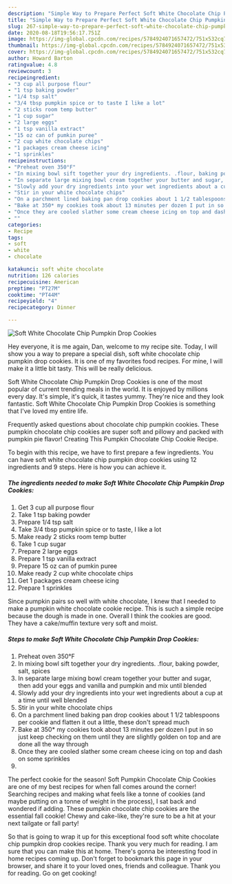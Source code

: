 ```yaml
---
description: "Simple Way to Prepare Perfect Soft White Chocolate Chip Pumpkin Drop Cookies"
title: "Simple Way to Prepare Perfect Soft White Chocolate Chip Pumpkin Drop Cookies"
slug: 267-simple-way-to-prepare-perfect-soft-white-chocolate-chip-pumpkin-drop-cookies
date: 2020-08-18T19:56:17.751Z
image: https://img-global.cpcdn.com/recipes/5784924071657472/751x532cq70/soft-white-chocolate-chip-pumpkin-drop-cookies-recipe-main-photo.jpg
thumbnail: https://img-global.cpcdn.com/recipes/5784924071657472/751x532cq70/soft-white-chocolate-chip-pumpkin-drop-cookies-recipe-main-photo.jpg
cover: https://img-global.cpcdn.com/recipes/5784924071657472/751x532cq70/soft-white-chocolate-chip-pumpkin-drop-cookies-recipe-main-photo.jpg
author: Howard Barton
ratingvalue: 4.8
reviewcount: 3
recipeingredient:
- "3 cup all purpose flour"
- "1 tsp baking powder"
- "1/4 tsp salt"
- "3/4 tbsp pumpkin spice or to taste I like a lot"
- "2 sticks room temp butter"
- "1 cup sugar"
- "2 large eggs"
- "1 tsp vanilla extract"
- "15 oz can of pumkin puree"
- "2 cup white chocolate chips"
- "1 packages cream cheese icing"
- "1 sprinkles"
recipeinstructions:
- "Preheat oven 350°F"
- "In mixing bowl sift together your dry ingredients. .flour, baking powder, salt, spices"
- "In separate large mixing bowl cream together your butter and sugar, then add your eggs and vanilla and pumpkin and mix until blended"
- "Slowly add your dry ingredients into your wet ingredients about a cup at a time until well blended"
- "Stir in your white chocolate chips"
- "On a parchment lined baking pan drop cookies about 1 1/2 tablespoons per cookie and flatten it out a little,  these don&#39;t spread much"
- "Bake at 350* my cookies took about 13 minutes per dozen I put in so just keep checking on them until they are slightly golden on top and are done all the way through"
- "Once they are cooled slather some cream cheese icing on top and dash on some sprinkles"
- ""
categories:
- Recipe
tags:
- soft
- white
- chocolate

katakunci: soft white chocolate 
nutrition: 126 calories
recipecuisine: American
preptime: "PT27M"
cooktime: "PT44M"
recipeyield: "4"
recipecategory: Dinner

---
```



![Soft White Chocolate Chip Pumpkin Drop Cookies](https://img-global.cpcdn.com/recipes/5784924071657472/751x532cq70/soft-white-chocolate-chip-pumpkin-drop-cookies-recipe-main-photo.jpg)

Hey everyone, it is me again, Dan, welcome to my recipe site. Today, I will show you a way to prepare a special dish, soft white chocolate chip pumpkin drop cookies. It is one of my favorites food recipes. For mine, I will make it a little bit tasty. This will be really delicious.

Soft White Chocolate Chip Pumpkin Drop Cookies is one of the most popular of current trending meals in the world. It is enjoyed by millions every day. It's simple, it's quick, it tastes yummy. They're nice and they look fantastic. Soft White Chocolate Chip Pumpkin Drop Cookies is something that I've loved my entire life.

Frequently asked questions about chocolate chip pumpkin cookies. These pumpkin chocolate chip cookies are super soft and pillowy and packed with pumpkin pie flavor! Creating This Pumpkin Chocolate Chip Cookie Recipe.


To begin with this recipe, we have to first prepare a few ingredients. You can have soft white chocolate chip pumpkin drop cookies using 12 ingredients and 9 steps. Here is how you can achieve it.

<!--inarticleads1-->

##### The ingredients needed to make Soft White Chocolate Chip Pumpkin Drop Cookies:

1. Get 3 cup all purpose flour
1. Take 1 tsp baking powder
1. Prepare 1/4 tsp salt
1. Take 3/4 tbsp pumpkin spice or to taste, I like a lot
1. Make ready 2 sticks room temp butter
1. Take 1 cup sugar
1. Prepare 2 large eggs
1. Prepare 1 tsp vanilla extract
1. Prepare 15 oz can of pumkin puree
1. Make ready 2 cup white chocolate chips
1. Get 1 packages cream cheese icing
1. Prepare 1 sprinkles


Since pumpkin pairs so well with white chocolate, I knew that I needed to make a pumpkin white chocolate cookie recipe. This is such a simple recipe because the dough is made in one. Overall I think the cookies are good. They have a cake/muffin texture very soft and moist. 

<!--inarticleads2-->

##### Steps to make Soft White Chocolate Chip Pumpkin Drop Cookies:

1. Preheat oven 350°F
1. In mixing bowl sift together your dry ingredients. .flour, baking powder, salt, spices
1. In separate large mixing bowl cream together your butter and sugar, then add your eggs and vanilla and pumpkin and mix until blended
1. Slowly add your dry ingredients into your wet ingredients about a cup at a time until well blended
1. Stir in your white chocolate chips
1. On a parchment lined baking pan drop cookies about 1 1/2 tablespoons per cookie and flatten it out a little,  these don&#39;t spread much
1. Bake at 350* my cookies took about 13 minutes per dozen I put in so just keep checking on them until they are slightly golden on top and are done all the way through
1. Once they are cooled slather some cream cheese icing on top and dash on some sprinkles
1. 


The perfect cookie for the season! Soft Pumpkin Chocolate Chip Cookies are one of my best recipes for when fall comes around the corner! Searching recipes and making what feels like a tonne of cookies (and maybe putting on a tonne of weight in the process), I sat back and wondered if adding. These pumpkin chocolate chip cookies are the essential fall cookie! Chewy and cake-like, they&#39;re sure to be a hit at your next tailgate or fall party! 

So that is going to wrap it up for this exceptional food soft white chocolate chip pumpkin drop cookies recipe. Thank you very much for reading. I am sure that you can make this at home. There's gonna be interesting food in home recipes coming up. Don't forget to bookmark this page in your browser, and share it to your loved ones, friends and colleague. Thank you for reading. Go on get cooking!
